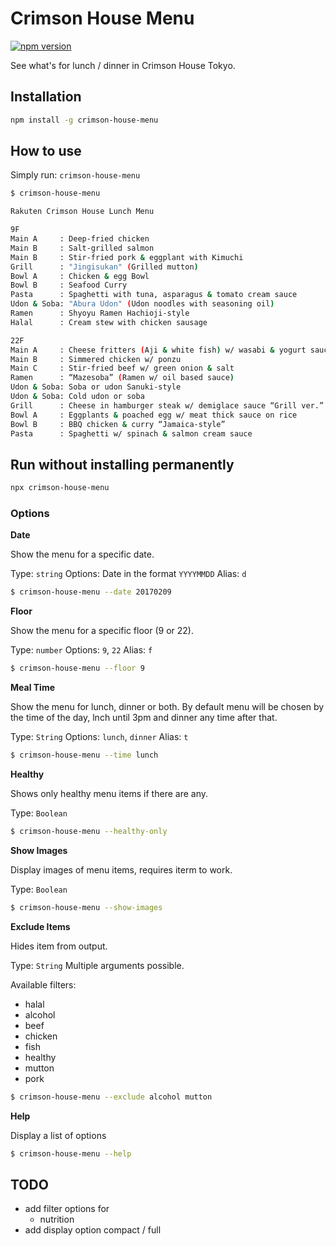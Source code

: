 # Crimson House Menu

[![npm version](https://badge.fury.io/js/crimson-house-menu.svg)](https://badge.fury.io/js/crimson-house-menu)

See what's for lunch / dinner in Crimson House Tokyo.

## Installation

```bash
npm install -g crimson-house-menu
```

## How to use

Simply run: `crimson-house-menu`

```bash
$ crimson-house-menu

Rakuten Crimson House Lunch Menu

9F
Main A     : Deep-fried chicken
Main B     : Salt-grilled salmon
Main B     : Stir-fried pork & eggplant with Kimuchi
Grill      : "Jingisukan" (Grilled mutton)
Bowl A     : Chicken & egg Bowl
Bowl B     : Seafood Curry
Pasta      : Spaghetti with tuna, asparagus & tomato cream sauce
Udon & Soba: "Abura Udon" (Udon noodles with seasoning oil)
Ramen      : Shyoyu Ramen Hachioji-style
Halal      : Cream stew with chicken sausage

22F
Main A     : Cheese fritters (Aji & white fish) w/ wasabi & yogurt sauce
Main B     : Simmered chicken w/ ponzu
Main C     : Stir-fried beef w/ green onion & salt
Ramen      : “Mazesoba” (Ramen w/ oil based sauce)
Udon & Soba: Soba or udon Sanuki-style
Udon & Soba: Cold udon or soba
Grill      : Cheese in hamburger steak w/ demiglace sauce “Grill ver.”
Bowl A     : Eggplants & poached egg w/ meat thick sauce on rice
Bowl B     : BBQ chicken & curry “Jamaica-style”
Pasta      : Spaghetti w/ spinach & salmon cream sauce
```

## Run without installing permanently

```bash
npx crimson-house-menu
```

### Options

__Date__

Show the menu for a specific date.

Type: `string`
Options: Date in the format `YYYYMMDD`
Alias: `d`

```bash
$ crimson-house-menu --date 20170209
```

__Floor__

Show the menu for a specific floor (9 or 22).

Type: `number`
Options: `9`, `22`
Alias: `f`

```bash
$ crimson-house-menu --floor 9
```

__Meal Time__

Show the menu for lunch, dinner or both. By default menu will be chosen
by the time of the day, lnch until 3pm and dinner any time after that.

Type: `String`
Options: `lunch`, `dinner`
Alias: `t`

```bash
$ crimson-house-menu --time lunch
```

__Healthy__

Shows only healthy menu items if there are any.

Type: `Boolean`

```bash
$ crimson-house-menu --healthy-only
```

__Show Images__

Display images of menu items, requires iterm to work.

Type: `Boolean`

```bash
$ crimson-house-menu --show-images
```

__Exclude Items__

Hides item from output.

Type: `String`
Multiple arguments possible.

Available filters:
* halal
* alcohol
* beef
* chicken
* fish
* healthy
* mutton
* pork

```bash
$ crimson-house-menu --exclude alcohol mutton
```

__Help__

Display a list of options

```bash
$ crimson-house-menu --help
```

## TODO

* add filter options for
  * nutrition
* add display option compact / full
